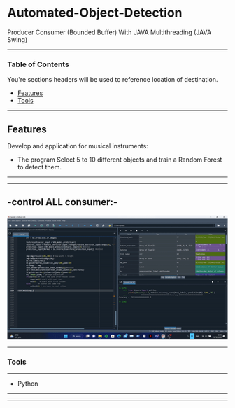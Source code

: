 # Automated-Object-Detection
Producer Consumer (Bounded Buffer) With JAVA Multithreading (JAVA Swing)

----
### Table of Contents
You're sections headers will be used to reference location of destination.

- [Features](#Features)
- [Tools](#Tools)

---

## Features

Develop and application for musical instruments: 

- The program Select 5 to 10 different objects and train a Random Forest to detect them.

---

---
-control ALL consumer:-
---
![](https://github.com/Joseph-Essa/Automated-Object-Detection/blob/main/Gif/ezgif.com-video-to-gif.gif)


---
### Tools
----
- Python
----


----


